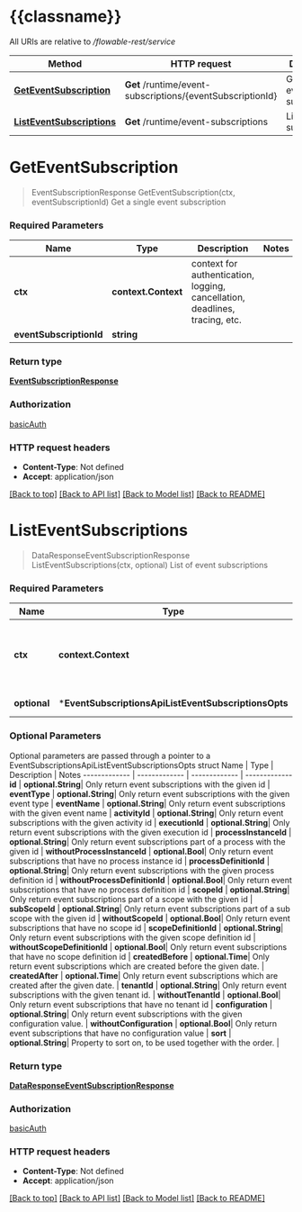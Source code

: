 # {{classname}}

All URIs are relative to */flowable-rest/service*

Method | HTTP request | Description
------------- | ------------- | -------------
[**GetEventSubscription**](EventSubscriptionsApi.md#GetEventSubscription) | **Get** /runtime/event-subscriptions/{eventSubscriptionId} | Get a single event subscription
[**ListEventSubscriptions**](EventSubscriptionsApi.md#ListEventSubscriptions) | **Get** /runtime/event-subscriptions | List of event subscriptions

# **GetEventSubscription**
> EventSubscriptionResponse GetEventSubscription(ctx, eventSubscriptionId)
Get a single event subscription

### Required Parameters

Name | Type | Description  | Notes
------------- | ------------- | ------------- | -------------
 **ctx** | **context.Context** | context for authentication, logging, cancellation, deadlines, tracing, etc.
  **eventSubscriptionId** | **string**|  | 

### Return type

[**EventSubscriptionResponse**](EventSubscriptionResponse.md)

### Authorization

[basicAuth](../README.md#basicAuth)

### HTTP request headers

 - **Content-Type**: Not defined
 - **Accept**: application/json

[[Back to top]](#) [[Back to API list]](../README.md#documentation-for-api-endpoints) [[Back to Model list]](../README.md#documentation-for-models) [[Back to README]](../README.md)

# **ListEventSubscriptions**
> DataResponseEventSubscriptionResponse ListEventSubscriptions(ctx, optional)
List of event subscriptions

### Required Parameters

Name | Type | Description  | Notes
------------- | ------------- | ------------- | -------------
 **ctx** | **context.Context** | context for authentication, logging, cancellation, deadlines, tracing, etc.
 **optional** | ***EventSubscriptionsApiListEventSubscriptionsOpts** | optional parameters | nil if no parameters

### Optional Parameters
Optional parameters are passed through a pointer to a EventSubscriptionsApiListEventSubscriptionsOpts struct
Name | Type | Description  | Notes
------------- | ------------- | ------------- | -------------
 **id** | **optional.String**| Only return event subscriptions with the given id | 
 **eventType** | **optional.String**| Only return event subscriptions with the given event type | 
 **eventName** | **optional.String**| Only return event subscriptions with the given event name | 
 **activityId** | **optional.String**| Only return event subscriptions with the given activity id | 
 **executionId** | **optional.String**| Only return event subscriptions with the given execution id | 
 **processInstanceId** | **optional.String**| Only return event subscriptions part of a process with the given id | 
 **withoutProcessInstanceId** | **optional.Bool**| Only return event subscriptions that have no process instance id | 
 **processDefinitionId** | **optional.String**| Only return event subscriptions with the given process definition id | 
 **withoutProcessDefinitionId** | **optional.Bool**| Only return event subscriptions that have no process definition id | 
 **scopeId** | **optional.String**| Only return event subscriptions part of a scope with the given id | 
 **subScopeId** | **optional.String**| Only return event subscriptions part of a sub scope with the given id | 
 **withoutScopeId** | **optional.Bool**| Only return event subscriptions that have no scope id | 
 **scopeDefinitionId** | **optional.String**| Only return event subscriptions with the given scope definition id | 
 **withoutScopeDefinitionId** | **optional.Bool**| Only return event subscriptions that have no scope definition id | 
 **createdBefore** | **optional.Time**| Only return event subscriptions which are created before the given date. | 
 **createdAfter** | **optional.Time**| Only return event subscriptions which are created after the given date. | 
 **tenantId** | **optional.String**| Only return event subscriptions with the given tenant id. | 
 **withoutTenantId** | **optional.Bool**| Only return event subscriptions that have no tenant id | 
 **configuration** | **optional.String**| Only return event subscriptions with the given configuration value. | 
 **withoutConfiguration** | **optional.Bool**| Only return event subscriptions that have no configuration value | 
 **sort** | **optional.String**| Property to sort on, to be used together with the order. | 

### Return type

[**DataResponseEventSubscriptionResponse**](DataResponseEventSubscriptionResponse.md)

### Authorization

[basicAuth](../README.md#basicAuth)

### HTTP request headers

 - **Content-Type**: Not defined
 - **Accept**: application/json

[[Back to top]](#) [[Back to API list]](../README.md#documentation-for-api-endpoints) [[Back to Model list]](../README.md#documentation-for-models) [[Back to README]](../README.md)

